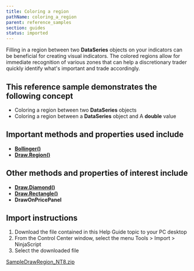 ```yaml
---
title: Coloring a region
pathName: coloring_a_region
parent: reference_samples
section: guides
status: imported
---
```


Filling in a region between two **DataSeries** objects on your indicators can be beneficial for creating visual indicators. The colored regions allow for immediate recognition of various zones that can help a discretionary trader quickly identify what's important and trade accordingly.

## This reference sample demonstrates the following concept

* Coloring a region between two **DataSeries** objects
* Coloring a region between a **DataSeries** object and A **double** value

## Important methods and properties used include

* [**Bollinger()**](bollinger_bands)
* [**Draw.Region()**](draw_region)

## Other methods and properties of interest include

* [**Draw.Diamond()**](draw_diamond)
* [**Draw.Rectangle()**](draw_rectangle)
* **DrawOnPricePanel**

## Import instructions

1. Download the file contained in this Help Guide topic to your PC desktop
2. From the Control Center window, select the menu Tools > Import > NinjaScript
3. Select the downloaded file

[SampleDrawRegion_NT8.zip](samples/SampleDrawRegion_NT8.zip)
